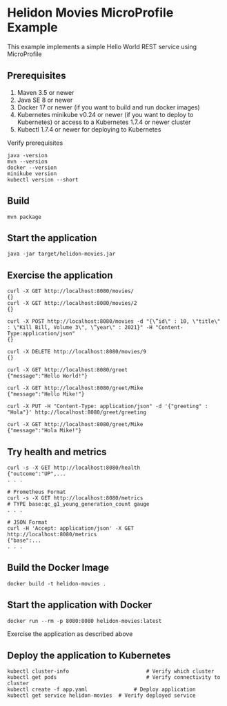 
# Helidon Movies MicroProfile Example

This example implements a simple Hello World REST service using MicroProfile

## Prerequisites

1. Maven 3.5 or newer
2. Java SE 8 or newer
3. Docker 17 or newer (if you want to build and run docker images)
4. Kubernetes minikube v0.24 or newer (if you want to deploy to Kubernetes)
   or access to a Kubernetes 1.7.4 or newer cluster
5. Kubectl 1.7.4 or newer for deploying to Kubernetes

Verify prerequisites
```
java -version
mvn --version
docker --version
minikube version
kubectl version --short
```

## Build

```
mvn package
```

## Start the application

```
java -jar target/helidon-movies.jar
```

## Exercise the application

```
curl -X GET http://localhost:8080/movies/
{}
curl -X GET http://localhost:8080/movies/2
{}

curl -X POST http://localhost:8080/movies -d "{\”id\" : 10, \"title\" : \"Kill Bill, Volume 3\", \”year\" : 2021}" -H "Content-Type:application/json"
{}

curl -X DELETE http://localhost:8080/movies/9
{}

curl -X GET http://localhost:8080/greet
{"message":"Hello World!"}

curl -X GET http://localhost:8080/greet/Mike
{"message":"Hello Mike!"}

curl -X PUT -H "Content-Type: application/json" -d '{"greeting" : "Hola"}' http://localhost:8080/greet/greeting

curl -X GET http://localhost:8080/greet/Mike
{"message":"Hola Mike!"}
```

## Try health and metrics

```
curl -s -X GET http://localhost:8080/health
{"outcome":"UP",...
. . .

# Prometheus Format
curl -s -X GET http://localhost:8080/metrics
# TYPE base:gc_g1_young_generation_count gauge
. . .

# JSON Format
curl -H 'Accept: application/json' -X GET http://localhost:8080/metrics
{"base":...
. . .

```

## Build the Docker Image

```
docker build -t helidon-movies .
```

## Start the application with Docker

```
docker run --rm -p 8080:8080 helidon-movies:latest
```

Exercise the application as described above

## Deploy the application to Kubernetes

```
kubectl cluster-info                         # Verify which cluster
kubectl get pods                             # Verify connectivity to cluster
kubectl create -f app.yaml               # Deploy application
kubectl get service helidon-movies  # Verify deployed service
```
